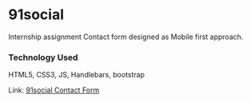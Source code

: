 # 91social
Internship assignment Contact form designed as Mobile first approach.
### Technology Used
HTML5, CSS3, JS, Handlebars, bootstrap
 
Link: [91social Contact Form](https://vikku14.github.io/91social/)
